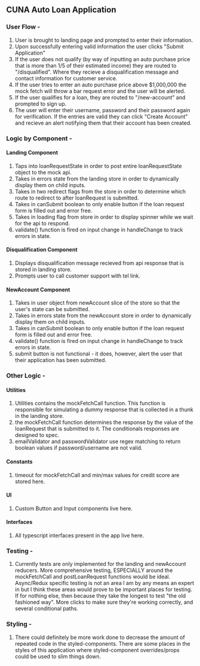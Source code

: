 ## CUNA Auto Loan Application

### User Flow - 

1. User is brought to landing page and prompted to enter their information.
2. Upon successfully entering valid information the user clicks "Submit Application"
3. If the user does not qualify (by way of inputting an auto purchase price that is more than 1/5 of their estimated income) they are routed to "/disqualified". Where they recieve a disqualification message and contact information for customer service.
4. If the user tries to enter an auto purchase price above $1,000,000 the mock fetch will throw a bar request error and the user will be alerted.
5. If the user qualifies for a loan, they are routed to "/new-account" and prompted to sign up.
6. The user will enter their username, password and their password again for verification. If the entries are valid they can click "Create Account" and recieve an alert notifying them that their account has been created.

### Logic by Component - 

#### Landing Component

1. Taps into loanRequestState in order to post entire loanRequestState object to the mock api.
2. Takes in errors state from the landing store in order to dynamically display them on child inputs.
3. Takes in two redirect flags from the store in order to determine which route to redirect to after loanRequest is submitted.
4. Takes in canSubmit boolean to only enable button if the loan request form is filled out and error free.
5. Takes in loading flag from store in order to display spinner while we wait for the api to respond.
6. validate() function is fired on input change in handleChange to track errors in state.

#### Disqualification Component
1. Displays disqualification message recieved from api response that is stored in landing store.
2. Prompts user to call customer support with tel link.

#### NewAccount Component

1. Takes in user object from newAccount slice of the store so that the user's state can be submitted.
2. Takes in errors state from the newAccount store in order to dynamically display them on child inputs. 
3. Takes in canSubmit boolean to only enable button if the loan request form is filled out and error free.
4. validate() function is fired on input change in handleChange to track errors in state.
5. submit button is not functional - it does, however, alert the user that their application has been submitted.

### Other Logic - 

#### Utilities

1. Utilities contains the mockFetchCall function. This function is responsible for simulating a dummy response that is collected in a thunk in the landing store.
2. the mockFetchCall function determines the response by the value of the loanRequest that is submitted to it. The conditionals responses are designed to spec. 
3. emailValidator and passwordValidator use regex matching to return boolean values if password/username are not valid.

#### Constants

1. timeout for mockFetchCall and min/max values for credit score are stored here.

#### UI

1. Custom Button and Input components live here. 

#### Interfaces

1. All typescript interfaces present in the app live here.

### Testing - 

1. Currently tests are only implemented for the landing and newAccount reducers. More comprehensive testing, ESPECIALLY around the mockFetchCall and postLoanRequest functions would be ideal. Async/Redux specific testing is not an area I am by any means an expert in but I think these areas would prove to be important places for testing. If for nothing else, then because they take the longest to test "the old fashioned way". More clicks to make sure they're working correctly, and several conditional paths.

### Styling - 

1. There could definitely be more work done to decrease the amount of repeated code in the styled-components. There are some places in the styles of this application where styled-component overrides/props could be used to slim things down.




